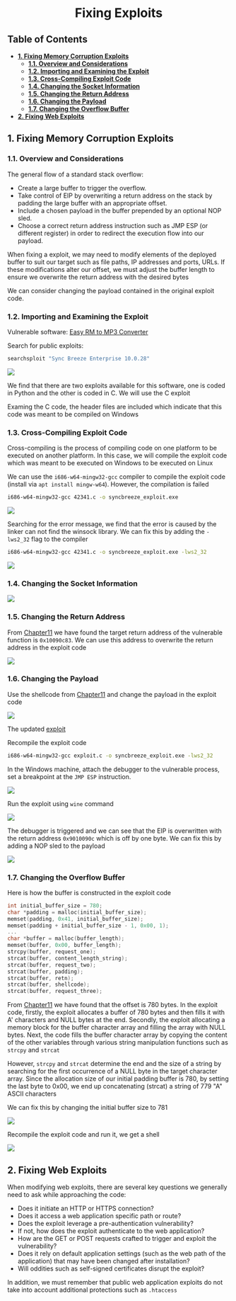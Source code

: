 <div align='center'>

# **Fixing Exploits**

</div>

## **Table of Contents**

- [**1. Fixing Memory Corruption Exploits**](#1-fixing-memory-corruption-exploits)
    - [**1.1. Overview and Considerations**](#11-overview-and-considerations)
    - [**1.2. Importing and Examining the Exploit**](#12-importing-and-examining-the-exploit)
    - [**1.3. Cross-Compiling Exploit Code**](#13-cross-compiling-exploit-code)
    - [**1.4. Changing the Socket Information**](#14-changing-the-socket-information)
    - [**1.5. Changing the Return Address**](#15-changing-the-return-address)
    - [**1.6. Changing the Payload**](#16-changing-the-payload)
    - [**1.7. Changing the Overflow Buffer**](#17-changing-the-overflow-buffer)
- [**2. Fixing Web Exploits**](#2-fixing-web-exploits)

## **1. Fixing Memory Corruption Exploits**

### **1.1. Overview and Considerations**

The general flow of a standard stack overflow:

- Create a large buffer to trigger the overflow.
- Take control of EIP by overwriting a return address on the stack by padding the large buffer with an appropriate offset.
- Include a chosen payload in the buffer prepended by an optional NOP sled.
- Choose a correct return address instruction such as JMP ESP (or different register) in order to redirect the execution flow into our payload.

When fixing a exploit, we may need to modify elements of the deployed buffer to suit our target such as file paths, IP addresses and ports, URLs. If these modifications alter our offset, we must adjust the buffer length to ensure we overwrite the return address with the desired bytes

We can consider changing the payload contained in the original exploit code.

### **1.2. Importing and Examining the Exploit**

Vulnerable software: [Easy RM to MP3 Converter](https://www.exploit-db.com/exploits/42928)

Search for public exploits:

```bash
searchsploit "Sync Breeze Enterprise 10.0.28"
```

![](./img/Chapter15/1.png)

We find that there are two exploits available for this software, one is coded in Python and the other is coded in C. We will use the C exploit

Examing the C code, the header files are included which indicate that this code was meant to be compiled on Windows

### **1.3. Cross-Compiling Exploit Code**

Cross-compiling is the process of compiling code on one platform to be executed on another platform. In this case, we will compile the exploit code which was meant to be executed on Windows to be executed on Linux

We can use the `i686-w64-mingw32-gcc` compiler to compile the exploit code (install via `apt install mingw-w64`). However, the compilation is failed

```bash
i686-w64-mingw32-gcc 42341.c -o syncbreeze_exploit.exe
```

![](./img/Chapter15/2.png)

Searching for the error message, we find that the error is caused by the linker can not find the winsock library. We can fix this by adding the `-lws2_32` flag to the compiler

```bash
i686-w64-mingw32-gcc 42341.c -o syncbreeze_exploit.exe -lws2_32
```

![](./img/Chapter15/3.png)

### **1.4. Changing the Socket Information**

![](./img/Chapter15/4.png)

### **1.5. Changing the Return Address**

From [Chapter11](./Chapter11_Windows_Buffer_Overflows.md) we have found the target return address of the vulnerable function is `0x10090c83`. We can use this address to overwrite the return address in the exploit code

![](./img/Chapter15/5.png)

### **1.6. Changing the Payload**

Use the shellcode from [Chapter11](./Chapter11_Windows_Buffer_Overflows.md) and change the payload in the exploit code

![](./img/Chapter15/6.png)

The updated [exploit](./Scripts/Chapter15/exploit.c)

Recompile the exploit code

```bash
i686-w64-mingw32-gcc exploit.c -o syncbreeze_exploit.exe -lws2_32
```

In the Windows machine, attach the debugger to the vulnerable process, set a breakpoint at the `JMP ESP` instruction.

![](./img/Chapter15/7.png)

Run the exploit using `wine` command

![](./img/Chapter15/8.png)

The debugger is triggered and we can see that the EIP is overwritten with the return address `0x9010090c` which is off by one byte. We can fix this by adding a NOP sled to the payload

![](./img/Chapter15/9.png)

### **1.7. Changing the Overflow Buffer**

Here is how the buffer is constructed in the exploit code

```c
int initial_buffer_size = 780;
char *padding = malloc(initial_buffer_size);
memset(padding, 0x41, initial_buffer_size);
memset(padding + initial_buffer_size - 1, 0x00, 1);
...
char *buffer = malloc(buffer_length);
memset(buffer, 0x00, buffer_length);
strcpy(buffer, request_one);
strcat(buffer, content_length_string);
strcat(buffer, request_two);
strcat(buffer, padding);
strcat(buffer, retn);
strcat(buffer, shellcode);
strcat(buffer, request_three);
```

From [Chapter11](./Chapter11_Windows_Buffer_Overflows.md) we have found that the offset is 780 bytes. In the exploit code, firstly, the exploit allocates a buffer of 780 bytes and then fills it with A' characters and NULL bytes at the end. Secondly, the exploit allocating a memory block for the buffer character array and filling the array with NULL bytes. Next, the code fills the buffer character array by copying the content of the other variables through various string manipulation functions such as `strcpy` and `strcat`

However, `strcpy` and `strcat` determine the end and the size of a string by searching for the first occurrence of a NULL byte in the target character array. Since the allocation size of our initial padding buffer is 780, by setting the last byte to 0x00, we end up concatenating (strcat) a string of
779 "A" ASCII characters

We can fix this by changing the initial buffer size to 781

![](./img/Chapter15/10.png)

Recompile the exploit code and run it, we get a shell

![](./img/Chapter15/11.png)

## **2. Fixing Web Exploits**

When modifying web exploits, there are several key questions we generally need to ask while
approaching the code:
- Does it initiate an HTTP or HTTPS connection?
- Does it access a web application specific path or route?
- Does the exploit leverage a pre-authentication vulnerability?
- If not, how does the exploit authenticate to the web application?
- How are the GET or POST requests crafted to trigger and exploit the vulnerability?
- Does it rely on default application settings (such as the web path of the application) that may have been changed after installation?
- Will oddities such as self-signed certificates disrupt the exploit?

In addition, we must remember that public web application exploits do not take into account
additional protections such as `.htaccess`